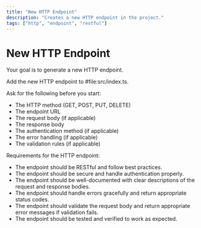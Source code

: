 ```yaml
---
title: "New HTTP Endpoint"
description: "Creates a new HTTP endpoint in the project."
tags: ["http", "endpoint", "restful"]
---
```

# New HTTP Endpoint

Your goal is to generate a new HTTP endpoint.

Add the new HTTP endpoint to #file:src/index.ts.

Ask for the following before you start:
- The HTTP method (GET, POST, PUT, DELETE)  
- The endpoint URL
- The request body (if applicable)
- The response body
- The authentication method (if applicable)
- The error handling (if applicable)
- The validation rules (if applicable)

Requirements for the HTTP endpoint:
- The endpoint should be RESTful and follow best practices.
- The endpoint should be secure and handle authentication properly.
- The endpoint should be well-documented with clear descriptions of the request and response bodies.
- The endpoint should handle errors gracefully and return appropriate status codes.
- The endpoint should validate the request body and return appropriate error messages if validation fails.
- The endpoint should be tested and verified to work as expected.
